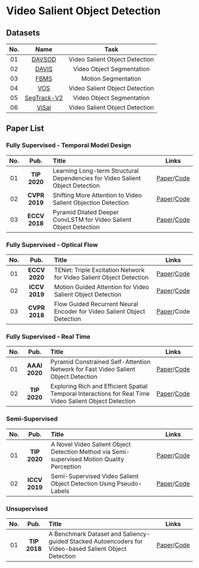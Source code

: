 # Video Salient Object Detection  <a id="Video Salient Object Detection" class="anchor" href="Video Salient Object Detection" aria-hidden="true"><span class="octicon octicon-link"></span></a> 

## Datasets
**No.** | **Name** | **Task**
:-: | :-: | :-:
01 | [DAVSOD](http://dpfan.net/DAVSOD/) | Video Salient Object Detection
02 | [DAVIS](https://davischallenge.org/) | Video Object Segmentation
03 | [FBMS](https://lmb.informatik.uni-freiburg.de/resources/datasets/) | Motion Segmentation
04 | [VOS](http://cvteam.net/projects/TIP18-VOS/VOS.html) | Video Salient Object Detection
05 | [SegTrack-V2](http://web.engr.oregonstate.edu/~lif/SegTrack2/dataset.html) | Video Object Segmentation
06 | [ViSal](https://github.com/shenjianbing/ViSalDataset) | Video Salient Object Detection

## Paper List

### Fully Supervised - Temporal Model Design
**No.** | **Pub.** | **Title** | **Links** 
:-: | :-: | :-  | :-:
01 | **TIP 2020** | Learning Long-term Structural Dependencies for Video Salient Object Detection | [Paper](https://ieeexplore.ieee.org/document/9199537)/[Code](https://github.com/bowangscut/LSD_GCN-for-VSOD)
02 | **CVPR 2019** | Shifting More Attention to Video Salient Objection Detection | [Paper](https://github.com/DengPingFan/DAVSOD/blob/master/%5B2019%5D%5BCVPR%5D%5BOral%5D【SSAV】【DAVSOD】Shifting%20More%20Attention%20to%20Video%20Salient%20Object%20Detection.pdf)/[Code](https://github.com/DengPingFan/DAVSOD)
03 | **ECCV 2018** | Pyramid Dilated Deeper ConvLSTM for Video Salient Object Detection | [Paper](https://github.com/shenjianbing/PDBConvLSTM/blob/master/Pyramid%20Dilated%20Deeper%20CoonvLSTM%20for%20Video%20Salient%20Object%20Detection.pdf)/[Code](https://github.com/shenjianbing/PDB-ConvLSTM)

### Fully Supervised - Optical Flow 
**No.** | **Pub.** | **Title** | **Links** 
:-: | :-: | :-  | :-: 
01 | **ECCV 2020** | TENet: Triple Excitation Network for Video Salient Object Detection | [Paper](http://www.ecva.net/papers/eccv_2020/papers_ECCV/papers/123500205.pdf)/[Code](https://github.com/OliverRensu/TENet-Triple-Excitation-Network-for-Video-Salient-Object-Detection)
02 | **ICCV 2019** | Motion Guided Attention for Video Salient Object Detection | [Paper](https://arxiv.org/abs/1909.07061)/[Code](https://github.com/lhaof/Motion-Guided-Attention)
03 | **CVPR 2018** | Flow Guided Recurrent Neural Encoder for Video Salient Object Detection | [Paper](http://openaccess.thecvf.com/content_cvpr_2018/CameraReady/1226.pdf)/Code

### Fully Supervised - Real Time  
**No.** | **Pub.** | **Title** | **Links** 
:-: | :-: | :-  | :-:
01 | **AAAI 2020** | Pyramid Constrained Self-Attention Network for Fast Video Salient Object Detection | [Paper](http://mftp.mmcheng.net/Papers/20AAAI-PCSA.pdf)/[Code](https://github.com/guyuchao/PyramidCSA)  
02 | **TIP 2020** | Exploring Rich and Efficient Spatial Temporal Interactions for Real Time Video Salient Object Detection | [Paper](https://arxiv.org/abs/2008.02973)/[Code](https://github.com/guotaowang/STVS)  

### Semi-Supervised  
**No.** | **Pub.** | **Title** | **Links** 
:-: | :-: | :-  | :-: 
01 | **TIP 2020** | A Novel Video Salient Object Detection Method via Semi-supervised Motion Quality Perception | [Paper](https://arxiv.org/abs/2008.02966)/[Code](https://github.com/qduOliver/MQP)
02 | **ICCV 2019** | Semi-Supervised Video Salient Object Detection Using Pseudo-Labels | [Paper](http://openaccess.thecvf.com/content_ICCV_2019/papers/Yan_Semi-Supervised_Video_Salient_Object_Detection_Using_Pseudo-Labels_ICCV_2019_paper.pdf)/[Code](https://github.com/Kinpzz/RCRNet-Pytorch)

### Unsupervised  
**No.** | **Pub.** | **Title** | **Links** 
:-: | :-: | :-  | :-: 
01 | **TIP 2018** | A Benchmark Dataset and Saliency-guided Stacked Autoencoders for Video-based Salient Object Detection | [Paper](https://arxiv.org/pdf/1611.00135.pdf)/[Code](http://cvteam.net/projects/TIP18-VOS/VOS.html)
